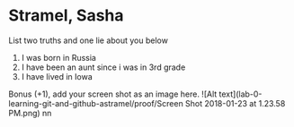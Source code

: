 # Stramel, Sasha
List two truths and one lie about you below

1. I was born in Russia
1. I have been an aunt since i was in 3rd grade
1. I have lived in Iowa


Bonus (+1), add your screen shot as an image here.
![Alt text](lab-0-learning-git-and-github-astramel/proof/Screen Shot 2018-01-23 at 1.23.58 PM.png) 
nn

